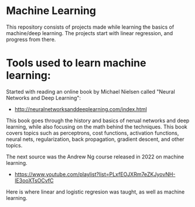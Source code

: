 # Machine Learning  
This repository consists of projects made while learning the basics of machine/deep learning. The projects start with linear regression, and progress from there.  
# Tools used to learn machine learning:  
Started with reading an online book by Michael Nielsen called "Neural Networks and Deep Learning":
  * http://neuralnetworksanddeeplearning.com/index.html  
  
This book goes through the history and basics of nerual networks and deep learning, while also focusing on the math behind the techniques. This book covers topics such as perceptrons, cost functions, activation functions, neural nets, regularization, back propagation, gradient descent, and other topics.  
  
The next source was the Andrew Ng course released in 2022 on machine learning.  
  * https://www.youtube.com/playlist?list=PLxfEOJXRm7eZKJyovNH-lE3ooXTsOCvfC  
  
Here is where linear and logistic regresion was taught, as well as machine learning.
